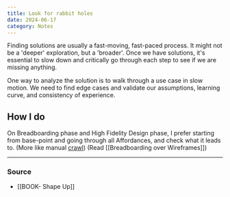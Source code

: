 ```yaml
---
title: Look for rabbit holes
date: 2024-06-17
category: Notes
---
```

Finding solutions are usually a fast-moving, fast-paced process. It might not be a 'deeper' exploration, but a 'broader'. Once we have solutions, it's essential to slow down and critically go through each step to see if we are missing anything. 

One way to analyze the solution is to walk through a use case in slow motion. We need to find edge cases and validate our assumptions, learning curve, and consistency of experience. 

## How I do 
On Breadboarding phase and High Fidelity Design phase, I prefer starting from base-point and going through all Affordances, and check what it leads to. (More like manual [crawl](https://www.computerhope.com/jargon/c/crawl.htm)) (Read [[Breadboarding over Wireframes]])

--- 
### Source
- [[BOOK- Shape Up]]
